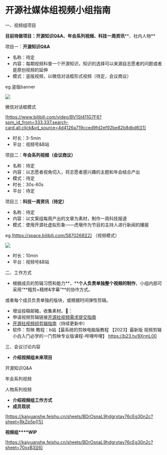 # 开源社媒体组视频小组指南

一、视频组项目

**目前待做项目：开源知识Q&A、年会系列视频、科技一周资讯****、社内人物**

项目一：**开源知识Q&A**

- 名称：待定
- 内容：每期视频科普一个开源知识，知识的选择可以来源自志愿者的问题或者是原创视频的延伸
- 模式：竖版视频，以微信对话框形式视频（待定，会议商议）

eg.竖版banner

![](https://kaiyuanshe.cn/api/lark/file/QHLEbBWijoFmYyxeEmOcyk7snme)

微信对话框模式

[https://www.bilibili.com/video/BV1St411G7F6?spm_id_from=333.337.search-card.all.click&vd_source=4d4126a719cced9fd2ef92be82b8dbd6][1]

- 时长：3-5min
- 平台：视频号&B站

项目二：**年会系列视频（会议商议）**

- 名称：待定
- 内容：以志愿者视角切入，将志愿者感兴趣的主题和年会结合产出
- 模式：待定
- 时长：30s-60s
- 平台：待定

项目三：**科技一周资讯（待定）**

- 名称：待定
- 内容：以文案组每周产出的文章为素材，制作一周科技报道
- 模式：使用开源社虚拟形象——虎墩作为节目的主持人进行新闻的播报

eg.[https://space.bilibili.com/5870268][2] （视频模式）

![](https://kaiyuanshe.cn/api/lark/file/CqTcbRSxjoenfrxEJUBcIMnFnfb)

- 时长：10min
- 平台：视频号&B站

二、工作方式

- 根据成员的剪辑习惯和能力**，****个人负责单独整个视频的制作**，小组内部可采用“**粗剪+精修&字幕”**的协作方式。

或者每个成员负责单独的版块，或根据时间弹性剪辑。

- 增设投稿邮箱，收集素材。📮：
- 申请视频剪辑链接[开源社视频需求提交指南][3]
- [开源社视频组剪辑指南][4]（持续更新中）
- 软件：剪映 教程：b站【最系统的剪映电脑版教程 【2023】最新版 视频剪辑小白入门必学的一门剪映专业版课程-哔哩哔哩】 https://b23.tv/8XrmL00

三、会议讨论内容

- **介绍视频组未来项目**

开源知识Q&A

年会系列视频

人物系列视频

- **介绍视频组工作方式**
- **成员现状**

[https://kaiyuanshe.feishu.cn/sheets/BDrOsnaL9hdgrxtay76cEg30n2c?sheet=RkZp5p][5]

**视频组****WIP**

[https://kaiyuanshe.feishu.cn/sheets/BDrOsnaL9hdgrxtay76cEg30n2c?sheet=70xxB3][6]

[1]: https%3A%2F%2Fwww.bilibili.com%2Fvideo%2FBV1St411G7F6%3Fspm_id_from%3D333.337.search-card.all.click%26vd_source%3D4d4126a719cced9fd2ef92be82b8dbd6
[2]: https%3A%2F%2Fspace.bilibili.com%2F5870268
[3]: https://kaiyuanshe.feishu.cn/docx/LhmLdYOyZoFDOrx095EcA9D1nrb
[4]: https://kaiyuanshe.feishu.cn/docx/IWPydHC1boxQZGxeyqUcckBXnQg?from=from_copylink
[5]: https://kaiyuanshe.feishu.cn/sheets/BDrOsnaL9hdgrxtay76cEg30n2c?sheet=RkZp5p
[6]: https://kaiyuanshe.feishu.cn/sheets/BDrOsnaL9hdgrxtay76cEg30n2c?sheet=70xxB3